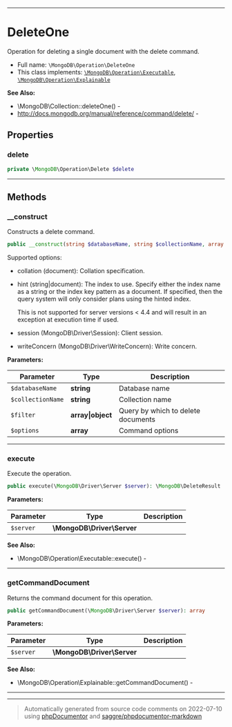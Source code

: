 ***

# DeleteOne

Operation for deleting a single document with the delete command.



* Full name: `\MongoDB\Operation\DeleteOne`
* This class implements:
[`\MongoDB\Operation\Executable`](./Executable.md), [`\MongoDB\Operation\Explainable`](./Explainable.md)

**See Also:**

* \MongoDB\Collection::deleteOne() - 
* http://docs.mongodb.org/manual/reference/command/delete/ - 



## Properties


### delete



```php
private \MongoDB\Operation\Delete $delete
```






***

## Methods


### __construct

Constructs a delete command.

```php
public __construct(string $databaseName, string $collectionName, array|object $filter, array $options = []): mixed
```

Supported options:

* collation (document): Collation specification.

* hint (string|document): The index to use. Specify either the index
  name as a string or the index key pattern as a document. If specified,
  then the query system will only consider plans using the hinted index.

  This is not supported for server versions < 4.4 and will result in an
  exception at execution time if used.

* session (MongoDB\Driver\Session): Client session.

* writeConcern (MongoDB\Driver\WriteConcern): Write concern.






**Parameters:**

| Parameter | Type | Description |
|-----------|------|-------------|
| `$databaseName` | **string** | Database name |
| `$collectionName` | **string** | Collection name |
| `$filter` | **array&#124;object** | Query by which to delete documents |
| `$options` | **array** | Command options |




***

### execute

Execute the operation.

```php
public execute(\MongoDB\Driver\Server $server): \MongoDB\DeleteResult
```








**Parameters:**

| Parameter | Type | Description |
|-----------|------|-------------|
| `$server` | **\MongoDB\Driver\Server** |  |



**See Also:**

* \MongoDB\Operation\Executable::execute() - 

***

### getCommandDocument

Returns the command document for this operation.

```php
public getCommandDocument(\MongoDB\Driver\Server $server): array
```








**Parameters:**

| Parameter | Type | Description |
|-----------|------|-------------|
| `$server` | **\MongoDB\Driver\Server** |  |



**See Also:**

* \MongoDB\Operation\Explainable::getCommandDocument() - 

***


***
> Automatically generated from source code comments on 2022-07-10 using [phpDocumentor](http://www.phpdoc.org/) and [saggre/phpdocumentor-markdown](https://github.com/Saggre/phpDocumentor-markdown)
